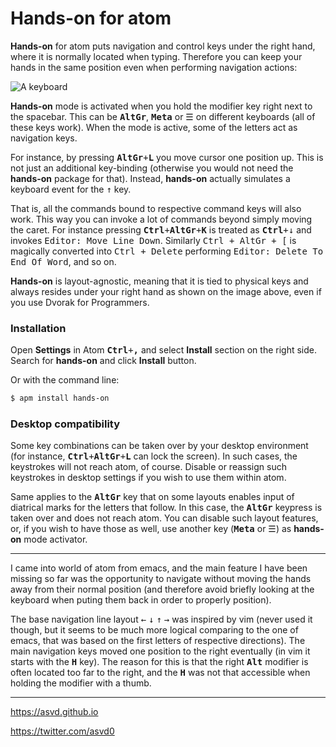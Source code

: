 **Hands-on** for atom
=====================

**Hands-on** for atom puts navigation and control keys under the right hand, where it is normally located when typing. Therefore you can keep your hands in the same position even when performing navigation actions:

![A keyboard](https://asvd.github.io/atom/hands-on.svg)

**Hands-on** mode is activated when you hold the modifier key right next to the spacebar. This can be <kbd>**AltGr**</kbd>, <kbd>**Meta**</kbd> or <kbd>☰</kbd> on different keyboards (all of these keys work). When the mode is active, some of the letters act as navigation keys.

For instance, by pressing <kbd>**AltGr**+**L**</kbd> you move cursor one position up. This is not just an additional key-binding (otherwise you would not need the **hands-on** package for that). Instead, **hands-on** actually simulates a keyboard event for the <kbd>↑</kbd> key.

That is, all the commands bound to respective command keys will also work. This way you can invoke a lot of commands beyond simply moving the caret. For instance pressing <kbd>**Ctrl**+**AltGr**+**K**</kbd> is treated as <kbd>**Ctrl**+↓</kbd> and invokes <kbd>Editor: Move Line Down</kbd>. Similarly <kbd>Ctrl + AltGr + [</kbd> is magically converted into <kbd>Ctrl + Delete</kbd> performing <kbd>Editor: Delete To End Of Word</kbd>, and so on.

**Hands-on** is layout-agnostic, meaning that it is tied to physical keys and always resides under your right hand as shown on the image above, even if you use Dvorak for Programmers.


### Installation

Open **Settings** in Atom <kbd>**Ctrl**+**,**</kbd> and select **Install** section on the right side. Search for **hands-on** and click **Install** button.

Or with the command line:

```sh
$ apm install hands-on
```


### Desktop compatibility

Some key combinations can be taken over by your desktop environment (for instance, <kbd>**Ctrl**+**AltGr**+**L**</kbd> can lock the screen). In such cases, the keystrokes will not reach atom, of course. Disable or reassign such keystrokes in desktop settings if you wish to use them within atom.

Same applies to the <kbd>**AltGr**</kbd> key that on some layouts enables input of diatrical marks for the letters that follow. In this case, the <kbd>**AltGr**</kbd> keypress is taken over and does not reach atom. You can disable such layout features, or, if you wish to have those as well, use another key (<kbd>**Meta**</kbd> or <kbd>☰</kbd>) as **hands-on** mode activator.

---

I came into world of atom from emacs, and the main feature I have been missing so far was the opportunity to navigate without moving the hands away from their normal position (and therefore avoid briefly looking at the keyboard when puting them back in order to properly position).

The base navigation line layout <kbd>←</kbd> <kbd>↓</kbd> <kbd>↑</kbd> <kbd>→</kbd> was inspired by vim (never used it though, but it seems to be much more logical comparing to the one of emacs, that was based on the first letters of respective directions). The main navigation keys moved one position to the right eventually (in vim it starts with the <kbd>**H**</kbd> key). The reason for this is that the right <kbd>**Alt**</kbd> modifier is often located too far to the right, and the <kbd>**H**</kbd> was not that accessible when holding the modifier with a thumb.

---

https://asvd.github.io

https://twitter.com/asvd0
